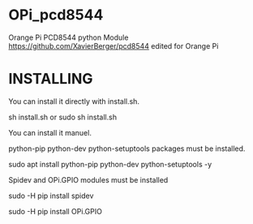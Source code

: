 # OPi_pcd8544
Orange Pi PCD8544 python Module
https://github.com/XavierBerger/pcd8544 edited for Orange Pi 


# INSTALLING

You can install it directly with install.sh.

sh install.sh
or 
sudo sh install.sh

You can install it manuel.

python-pip python-dev python-setuptools packages must be installed.

sudo apt install python-pip python-dev python-setuptools -y

Spidev and OPi.GPIO modules must be installed

sudo -H pip install spidev

sudo -H pip install OPi.GPIO
